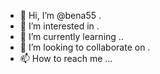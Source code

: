 - 👋 Hi, I’m @bena55 .
- 👀 I’m interested in .
- 🌱 I’m currently learning ..
- 💞️ I’m looking to collaborate on .
- 📫 How to reach me ...

<!---
bena55/bena55 is a ✨ special ✨ repository because its `README.md` (this file) appears on your GitHub profile.
You can click the Preview link to take a look at your changes.
--->
